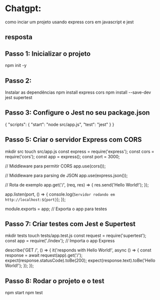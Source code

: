 # Chatgpt:

como inciar um projeto usando express cors em javascript e jest

## resposta

## Passo 1: Inicializar o projeto

npm init -y

## Passo 2:

Instalar as dependências
npm install express cors
npm install --save-dev jest supertest

## Passo 3: Configure o Jest no seu package.json

{
"scripts": {
"start": "node src/app.js",
"test": "jest"
}
}

## Passo 5: Criar o servidor Express com CORS

mkdir src
touch src/app.js
const express = require('express');
const cors = require('cors');
const app = express();
const port = 3000;

// Middleware para permitir CORS
app.use(cors());

// Middleware para parsing de JSON
app.use(express.json());

// Rota de exemplo
app.get('/', (req, res) => {
res.send('Hello World!');
});

app.listen(port, () => {
console.log(`Servidor rodando em http://localhost:${port}`);
});

module.exports = app; // Exporta o app para testes

## Passo 7: Criar testes com Jest e Supertest

mkdir tests
touch tests/app.test.js
const request = require('supertest');
const app = require('./index'); // Importa o app Express

describe('GET /', () => {
it('responds with Hello World!', async () => {
const response = await request(app).get('/');
expect(response.statusCode).toBe(200);
expect(response.text).toBe('Hello World!');
});
});

## Passo 8: Rodar o projeto e o test

npm start
npm test
